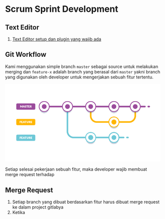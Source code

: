# Scrum Sprint Development

## Text Editor

1. [Text Editor setup dan plugin yang wajib ada](text-editor.md)

## Git Workflow

Kami menggunakan simple branch `master` sebagai source untuk melakukan merging dan `feature-x` adalah
branch yang berasal dari `master` yakni branch yang digunakan oleh developer untuk mengerjakan sebuah 
fitur tertentu.

![Git Workflow](images/flow-feature.png)

Setiap selesai pekerjaan sebuah fitur, maka developer wajib membuat merge request terhadap 

## Merge Request

1. Setiap branch yang dibuat berdasarkan fitur harus dibuat merge request ke dalam project gitlabya
2. Ketika